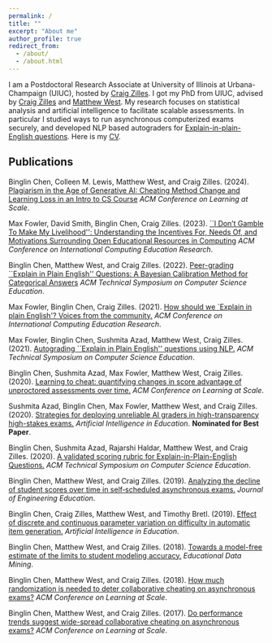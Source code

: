 ```yaml
---
permalink: /
title: ""
excerpt: "About me"
author_profile: true
redirect_from: 
  - /about/
  - /about.html
---
```


I am a Postdoctoral Research Associate at University of Illinois at Urbana-Champaign (UIUC), hosted by [Craig Zilles](https://zilles.cs.illinois.edu/). I got my PhD from UIUC, advised by [Craig Zilles](https://zilles.cs.illinois.edu/) and [Matthew West](https://lagrange.mechse.illinois.edu/). My research focuses on statistical analysis and artificial intelligence to facilitate scalable assessments. In particular I studied ways to run asynchronous computerized exams securely, and developed NLP based autograders for [Explain-in-plain-English questions](https://chen386.github.io/files/paper_sigcse_2021.pdf). Here is my [CV](https://chen386.github.io/files/cv.pdf).

Publications
------

Binglin Chen, Colleen M. Lewis, Matthew West, and Craig Zilles. (2024). [Plagiarism in the Age of Generative AI: Cheating Method Change and Learning Loss in an Intro to CS Course](https://chen386.github.io/files/paper_las_2024.pdf) <i>ACM Conference on Learning at Scale</i>.

Max Fowler, David Smith, Binglin Chen, Craig Zilles. (2023). [``I Don’t Gamble To Make My Livelihood'': Understanding the Incentives For, Needs Of, and Motivations Surrounding Open Educational Resources in Computing](https://chen386.github.io/files/paper_icer_2023.pdf) <i>ACM Conference on International Computing Education Research</i>.

Binglin Chen, Matthew West, and Craig Zilles. (2022). [Peer-grading ``Explain in Plain English'' Questions: A Bayesian Calibration Method for Categorical Answers](https://chen386.github.io/files/paper_sigcse_2022.pdf) <i>ACM Technical Symposium on Computer Science Education</i>.

Max Fowler, Binglin Chen, Craig Zilles. (2021). [How should we `Explain in plain English'? Voices from the community.](https://chen386.github.io/files/paper_icer_2021.pdf) <i>ACM Conference on International Computing Education Research</i>.

Max Fowler, Binglin Chen, Sushmita Azad, Matthew West, Craig Zilles. (2021). [Autograding ``Explain in Plain English'' questions using NLP.](https://chen386.github.io/files/paper_sigcse_2021.pdf) <i>ACM Technical Symposium on Computer Science Education</i>.

Binglin Chen, Sushmita Azad, Max Fowler, Matthew West, Craig Zilles. (2020). [Learning to cheat: quantifying changes in score advantage of unproctored assessments over time.](https://chen386.github.io/files/paper_las_2020.pdf) <i>ACM Conference on Learning at Scale</i>.

Sushmita Azad, Binglin Chen, Max Fowler, Matthew West, and Craig Zilles. (2020). [Strategies for deploying unreliable AI graders in high-transparency high-stakes exams.](https://chen386.github.io/files/paper_aied_2020.pdf) <i>Artificial Intelligence in Education</i>. <b>Nominated for Best Paper</b>.

Binglin Chen, Sushmita Azad, Rajarshi Haldar, Matthew West, and Craig Zilles. (2020). [A validated scoring rubric for Explain-in-Plain-English Questions.](https://chen386.github.io/files/paper_sigcse_2020.pdf) <i>ACM Technical Symposium on Computer Science Education</i>.

Binglin Chen, Matthew West, and Craig Zilles. (2019). [Analyzing the decline of student scores over time in self‐scheduled asynchronous exams.](https://chen386.github.io/files/paper_jee_2019.pdf) <i>Journal of Engineering Education</i>.

Binglin Chen, Craig Zilles, Matthew West, and Timothy Bretl. (2019). [Effect of discrete and continuous parameter variation on difficulty in automatic item generation.](https://chen386.github.io/files/paper_aied_2019.pdf) <i>Artificial Intelligence in Education</i>.

Binglin Chen, Matthew West, and Craig Zilles. (2018). [Towards a model-free estimate of the limits to student modeling accuracy.](https://chen386.github.io/files/paper_edm_2018.pdf) <i>Educational Data Mining</i>.

Binglin Chen, Matthew West, and Craig Zilles. (2018). [How much randomization is needed to deter collaborative cheating on asynchronous exams?](https://chen386.github.io/files/paper_las_2018.pdf) <i>ACM Conference on Learning at Scale</i>.

Binglin Chen, Matthew West, and Craig Zilles. (2017). [Do performance trends suggest wide-spread collaborative cheating on asynchronous exams?](https://chen386.github.io/files/paper_las_2017.pdf) <i>ACM Conference on Learning at Scale</i>.